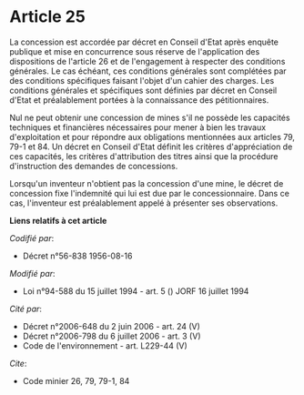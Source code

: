 # Article 25

La concession est accordée par décret en Conseil d'Etat après enquête publique et mise en concurrence sous réserve de
l'application des dispositions de l'article 26 et de l'engagement à respecter des conditions générales. Le cas échéant, ces
conditions générales sont complétées par des conditions spécifiques faisant l'objet d'un cahier des charges. Les conditions
générales et spécifiques sont définies par décret en Conseil d'Etat et préalablement portées à la connaissance des
pétitionnaires.

Nul ne peut obtenir une concession de mines s'il ne possède les capacités techniques et financières nécessaires pour mener à
bien les travaux d'exploitation et pour répondre aux obligations mentionnées aux articles 79, 79-1 et 84. Un décret en
Conseil d'Etat définit les critères d'appréciation de ces capacités, les critères d'attribution des titres ainsi que la
procédure d'instruction des demandes de concessions.

Lorsqu'un inventeur n'obtient pas la concession d'une mine, le décret de concession fixe l'indemnité qui lui est due par le
concessionnaire. Dans ce cas, l'inventeur est préalablement appelé à présenter ses observations.

**Liens relatifs à cet article**

_Codifié par_:

  - Décret n°56-838 1956-08-16

_Modifié par_:

  - Loi n°94-588 du 15 juillet 1994 - art. 5 () JORF 16 juillet 1994

_Cité par_:

  - Décret n°2006-648 du 2 juin 2006 - art. 24 (V)
  - Décret n°2006-798 du 6 juillet 2006 - art. 3 (V)
  - Code de l'environnement - art. L229-44 (V)

_Cite_:

  - Code minier 26, 79, 79-1, 84
